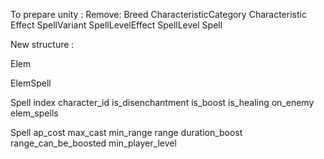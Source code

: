 To prepare unity : 
Remove:
Breed
CharacteristicCategory
Characteristic
Effect
SpellVariant
SpellLevelEffect
SpellLevel
Spell

New structure :

Elem

ElemSpell

Spell
index
character_id
is_disenchantment
is_boost
is_healing
on_enemy
elem_spells

Spell
ap_cost
max_cast
min_range
range
duration_boost
range_can_be_boosted
min_player_level
